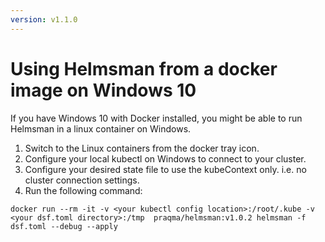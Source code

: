 ```yaml
---
version: v1.1.0
---
```


# Using Helmsman from a docker image on Windows 10

If you have Windows 10 with Docker installed, you might be able to run Helmsman in a linux container on Windows.

1. Switch to the Linux containers from the docker tray icon.
2. Configure your local kubectl on Windows to connect to your cluster.
3. Configure your desired state file to use the kubeContext only. i.e. no cluster connection settings.
2. Run the following command:

```
docker run --rm -it -v <your kubectl config location>:/root/.kube -v <your dsf.toml directory>:/tmp  praqma/helmsman:v1.0.2 helmsman -f dsf.toml --debug --apply
```

